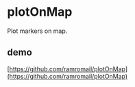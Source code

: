 # plotOnMap
Plot markers on map.

## demo

[https://github.com/ramromail/plotOnMap](https://github.com/ramromail/plotOnMap)